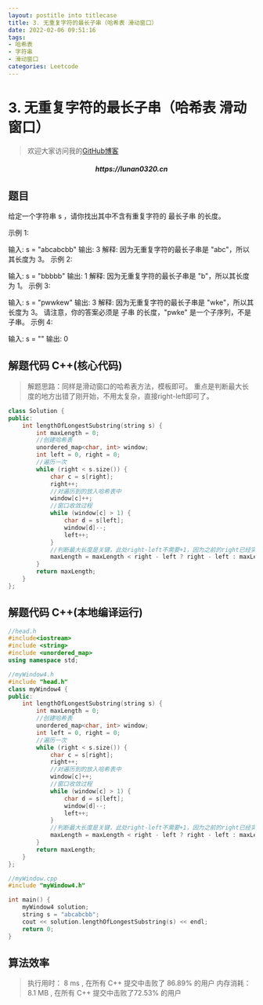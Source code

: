 ```yaml
---
layout: postitle into titlecase
title: 3. 无重复字符的最长子串（哈希表 滑动窗口）
date: 2022-02-06 09:51:16
tags:
- 哈希表
- 字符串
- 滑动窗口
categories: Leetcode
---
```


# 3. 无重复字符的最长子串（哈希表 滑动窗口）

> 欢迎大家访问我的[GitHub博客](https://lunan0320.github.io/)

<h5 align='center'> https://lunan0320.cn</h5>



## 题目
给定一个字符串 s ，请你找出其中不含有重复字符的 最长子串 的长度。

 

示例 1:

输入: s = "abcabcbb"
输出: 3 
解释: 因为无重复字符的最长子串是 "abc"，所以其长度为 3。
示例 2:

输入: s = "bbbbb"
输出: 1
解释: 因为无重复字符的最长子串是 "b"，所以其长度为 1。
示例 3:

输入: s = "pwwkew"
输出: 3
解释: 因为无重复字符的最长子串是 "wke"，所以其长度为 3。
     请注意，你的答案必须是 子串 的长度，"pwke" 是一个子序列，不是子串。
示例 4:

输入: s = ""
输出: 0

## 解题代码 C++(核心代码)

> 解题思路：同样是滑动窗口的哈希表方法，模板即可。 
> 重点是判断最大长度的地方出错了刚开始，不用太复杂，直接right-left即可了。

```cpp
class Solution {
public:
    int lengthOfLongestSubstring(string s) {
		int maxLength = 0;
		//创建哈希表
		unordered_map<char, int> window;
		int left = 0, right = 0;
		//遍历一次
		while (right < s.size()) {
			char c = s[right];
			right++;
			//对遍历到的放入哈希表中
			window[c]++;
			//窗口收敛过程
			while (window[c] > 1) {
				char d = s[left];
				window[d]--;
				left++;
			}
			//判断最大长度是关键，此处right-left不需要+1，因为之前的right已经实现了++
			maxLength = maxLength < right - left ? right - left : maxLength;
		}
		return maxLength;
	}
};
```

## 解题代码 C++(本地编译运行)

```cpp
//head.h
#include<iostream>
#include <string>
#include <unordered_map>
using namespace std;

//myWindow4.h
#include "head.h"
class myWindow4 {
public:
	int lengthOfLongestSubstring(string s) {
		int maxLength = 0;
		//创建哈希表
		unordered_map<char, int> window;
		int left = 0, right = 0;
		//遍历一次
		while (right < s.size()) {
			char c = s[right];
			right++;
			//对遍历到的放入哈希表中
			window[c]++;
			//窗口收敛过程
			while (window[c] > 1) {
				char d = s[left];
				window[d]--;
				left++;
			}
			//判断最大长度是关键，此处right-left不需要+1，因为之前的right已经实现了++
			maxLength = maxLength < right - left ? right - left : maxLength;
		}
		return maxLength;
	}
};

//myWindow.cpp
#include "myWindow4.h"

int main() {
	myWindow4 solution;
	string s = "abcabcbb";
	cout << solution.lengthOfLongestSubstring(s) << endl;
	return 0;
}

```

## 算法效率

> 执行用时： 8 ms , 在所有 C++ 提交中击败了 86.89% 的用户
> 内存消耗： 8.1 MB , 在所有 C++ 提交中击败了72.53% 的用户
